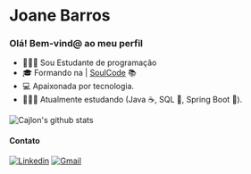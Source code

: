 # Joane Barros

### Olá! Bem-vind@ ao meu perfil

- 👩🏻‍💻 Sou Estudante de programação
- 🎓 Formando na | [SoulCode](https://soulcodeacademy.org/) 📚 
- 💻 Apaixonada por tecnologia.
- 👨🏻‍💻 Atualmente estudando (Java ☕, SQL 🐬, Spring Boot 🍃).

<a align="center">![Cajlon's github stats](https://github-readme-stats.vercel.app/api?username=joanebarros&show_icons=true&theme=red)</a>

#### Contato
[![Linkedin](https://img.shields.io/badge/LinkedIn-blue?style=for-the-badge&logo=Linkedin)](https://www.linkedin.com/in/joane-barros/)
[![Gmail](https://img.shields.io/badge/-Gmail-c14438?style=for-the-badge&logo=Gmail&logoColor=white&link=mailto:joaneamorim20@gmail.com
)](mailto:joaneamorim20@gmail.com)
